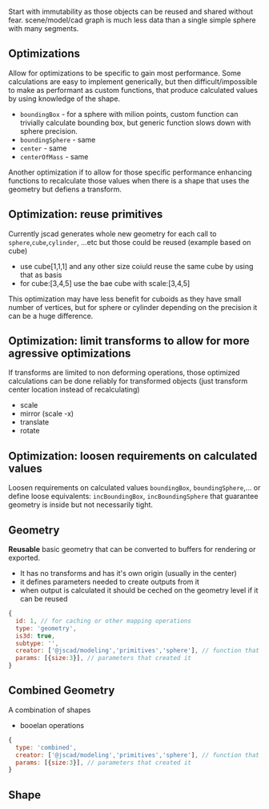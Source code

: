 

Start with immutability as those objects can be reused and shared without fear.
scene/model/cad graph is much less data than a single simple sphere with many segments.

## Optimizations
Allow for optimizations to be specific to gain most performance. Some calculations are 
easy to implement generically, but then difficult/impossible to make as performant as 
custom functions, that produce calculated values by using knowledge of the shape.

 - `boundingBox` - for a sphere with milion points, custom function can trivially calculate
   bounding box, but generic function slows down with sphere precision.
 - `boundingSphere` - same
 - `center` - same
 - `centerOfMass` - same

Another optimization if to allow for those specific performance enhancing functions to recalculate
those values when there is a shape that uses the geometry but defiens a transform.

## Optimization: reuse primitives

Currently jscad generates whole new geometry for each call to `sphere`,`cube`,`cylinder`, ...etc but those could be reused (example based on cube)

- use cube[1,1,1] and any other size coiuld reuse the same cube by using that as basis
- for cube:[3,4,5] use the bae cube with scale:[3,4,5]

This optimization may have less benefit for cuboids as they have small number of vertices, but for sphere or cylinder depending on the precision it can be a huge difference.

## Optimization: limit transforms to allow for more agressive optimizations
If transforms are limited to non deforming operations, those optimized calculations can
be done reliably for transformed objects (just transform center location instead of recalculating)

 - scale
 - mirror (scale -x)
 - translate
 - rotate

## Optimization: loosen requirements on calculated values
Loosen requirements on calculated values `boundingBox`, `boundingSphere`,... or define loose
equivalents: `incBoundingBox`, `incBoundingSphere` that guarantee geometry is inside but not 
necessarily tight.

## Geometry 

**Reusable**  basic geometry that can be converted to buffers for rendering or exported.
 - It has no transforms and has it's own origin (usually in the center)
 - it defines parameters needed to create outputs from it
 - when output is calculated it should be ceched on the geometry level if it can be reused
```js
{
  id: 1, // for caching or other mapping operations
  type: 'geometry',
  is3d: true,
  subtype: '',
  creator: ['@jscad/modeling','primitives','sphere'], // function that creates the geometry
  params: [{size:3}], // parameters that created it
}
```

## Combined Geometry
A combination of shapes
 - booelan operations 

```js
{
  type: 'combined',
  creator: ['@jscad/modeling','primitives','sphere'], // function that creates the geometry
  params: [{size:3}], // parameters that created it
}
```

## Shape